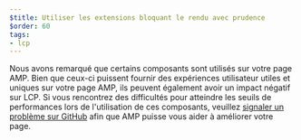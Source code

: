 ```yaml
---
$title: Utiliser les extensions bloquant le rendu avec prudence
$order: 60
tags:
- lcp
---
```


Nous avons remarqué que certains composants sont utilisés sur votre page AMP. Bien que ceux-ci puissent fournir des expériences utilisateur utiles et uniques sur votre page AMP, ils peuvent également avoir un impact négatif sur LCP. Si vous rencontrez des difficultés pour atteindre les seuils de performances lors de l'utilisation de ces composants, veuillez [signaler un problème sur GitHub](https://github.com/ampproject/amphtml/issues/new?assignees=&labels=Type%3A+Page+experience&template=page-experience.md&title=Page+experience+issue) afin que AMP puisse vous aider à améliorer votre page.
